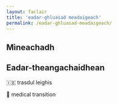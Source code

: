```yaml
---
layout: faclair
title: 'eadar-ghluasad meadaigeach'
permalink: /eadar-ghluasad-meadaigeach/
---
```


## Mìneachadh

## Eadar-theangachaidhean

&#x1f1ee;&#x1f1ea; trasdul leighis

&#x1f3f4;&#xe0067;&#xe0062;&#xe0065;&#xe006e;&#xe0067;&#xe007f; medical transition
